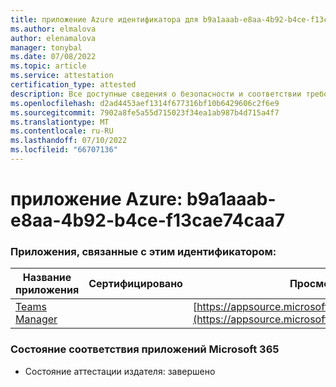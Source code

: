 ```yaml
---
title: приложение Azure идентификатора для b9a1aaab-e8aa-4b92-b4ce-f13cae74caa7
ms.author: elmalova
author: elenamalova
manager: tonybal
ms.date: 07/08/2022
ms.topic: article
ms.service: attestation
certification_type: attested
description: Все доступные сведения о безопасности и соответствии требованиям для b9a1aaab-e8aa-4b92-b4ce-f13cae74caa7.
ms.openlocfilehash: d2ad4453aef1314f677316bf10b6429606c2f6e9
ms.sourcegitcommit: 7902a8fe5a55d715023f34ea1ab987b4d715a4f7
ms.translationtype: MT
ms.contentlocale: ru-RU
ms.lasthandoff: 07/10/2022
ms.locfileid: "66707136"
---
```

# <a name="azure-app-id-b9a1aaab-e8aa-4b92-b4ce-f13cae74caa7"></a>приложение Azure: b9a1aaab-e8aa-4b92-b4ce-f13cae74caa7


### <a name="apps-associated-with-this-id"></a>Приложения, связанные с этим идентификатором:
| **Название приложения** | **Сертифицировано** | **Просмотр в AppSource** |
|--------------|---------------|-----------------------|
| [Teams Manager](../forward/WA200000764.md) |  | [https://appsource.microsoft.com/product/office/WA200000764](https://appsource.microsoft.com/product/office/WA200000764) |

### <a name="microsoft-365-app-compliance-status"></a>Состояние соответствия приложений Microsoft 365
- Состояние аттестации издателя: завершено
